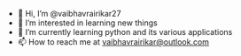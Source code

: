 - 👋 Hi, I’m @vaibhavrairikar27
- 👀 I’m interested in learning new things 
- 🌱 I’m currently learning python and its various applications
- 📫 How to reach me at vaibhavrairikar@outlook.com

<!---
vaibhavrairikar27/vaibhavrairikar27 is a ✨ special ✨ repository because its `README.md` (this file) appears on your GitHub profile.
You can click the Preview link to take a look at your changes.
--->
